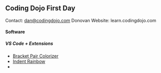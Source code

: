 ## Coding Dojo First Day

Contact: dan@codingdojo.com Donovan
Website: learn.codingdojo.com

#### Software
##### VS Code + Extensions
* [Bracket Pair Colorizer](https://marketplace.visualstudio.com/items?itemName=CoenraadS.bracket-pair-colorizer)
* [Indent Rainbow](https://marketplace.visualstudio.com/items?itemName=oderwat.indent-rainbow)
* 
<!--stackedit_data:
eyJoaXN0b3J5IjpbMTgwODM0NzYxNV19
-->